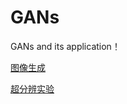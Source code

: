 # GANs
GANs and its application！

[图像生成](https://nbviewer.jupyter.org/github/guker/GANs/blob/master/图像生成.ipynb)

[超分辨实验](https://nbviewer.jupyter.org/github/guker/GANs/blob/master/超分辨实验.ipynb)
